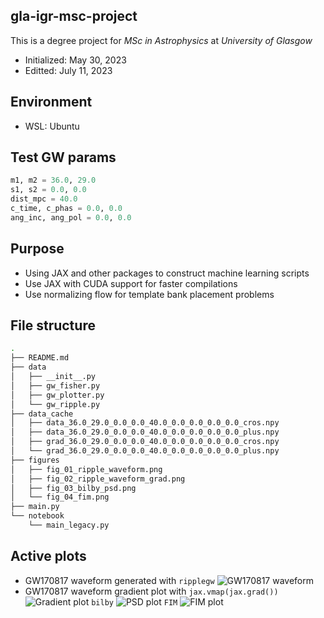 ## gla-igr-msc-project
This is a degree project for *MSc in Astrophysics* at *University of Glasgow*
- Initialized: May 30, 2023
- Editted: July 11, 2023

## Environment
- WSL: Ubuntu

## Test GW params
```python
m1, m2 = 36.0, 29.0
s1, s2 = 0.0, 0.0
dist_mpc = 40.0
c_time, c_phas = 0.0, 0.0
ang_inc, ang_pol = 0.0, 0.0
```

## Purpose
- Using JAX and other packages to construct machine learning scripts
- Use JAX with CUDA support for faster compilations
- Use normalizing flow for template bank placement problems

## File structure
```bash
.
├── README.md
├── data
│   ├── __init__.py
│   ├── gw_fisher.py
│   ├── gw_plotter.py
│   └── gw_ripple.py
├── data_cache
│   ├── data_36.0_29.0_0.0_0.0_40.0_0.0_0.0_0.0_0.0_cros.npy
│   ├── data_36.0_29.0_0.0_0.0_40.0_0.0_0.0_0.0_0.0_plus.npy
│   ├── grad_36.0_29.0_0.0_0.0_40.0_0.0_0.0_0.0_0.0_cros.npy
│   └── grad_36.0_29.0_0.0_0.0_40.0_0.0_0.0_0.0_0.0_plus.npy
├── figures
│   ├── fig_01_ripple_waveform.png
│   ├── fig_02_ripple_waveform_grad.png
│   ├── fig_03_bilby_psd.png
│   └── fig_04_fim.png
├── main.py
└── notebook
    └── main_legacy.py
```

## Active plots
- GW170817 waveform generated with 
```ripplegw```
![GW170817 waveform](./figures/fig_01_ripple_waveform.png)
- GW170817 waveform gradient plot with
```jax.vmap(jax.grad())```
![Gradient plot](./figures/fig_02_ripple_waveform_grad.png)
```bilby```
![PSD plot](./figures/fig_03_bilby_psd.png)
```FIM```
![FIM plot](./figures/fig_04_fim.png)
